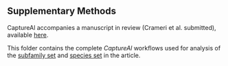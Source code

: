 ## Supplementary Methods
CaptureAl accompanies a manuscript in review (Crameri et al. submitted), available [here](https://www.biorxiv.org/content/10.1101/2021.12.07.471551v1).

This folder contains the complete *CaptureAl* workflows used for analysis of the [subfamily set](SubfamilySet.md) and [species set](SpeciesSet.md) in the article.
